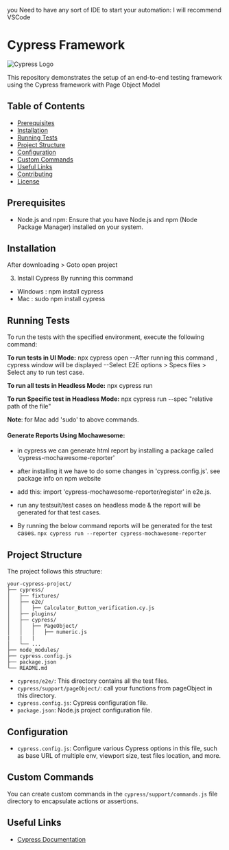 you Need to have any sort of IDE to start your automation: I will recommend VSCode

# Cypress Framework 
![Cypress Logo](https://cypress-io.s3.amazonaws.com/static/img/favicon.png)

This repository demonstrates the setup of an end-to-end testing framework using the Cypress framework with Page Object Model

## Table of Contents

- [Prerequisites](#prerequisites)
- [Installation](#installation)
- [Running Tests](#running-tests)
- [Project Structure](#project-structure)
- [Configuration](#configuration)
- [Custom Commands](#custom-commands-and-step-definitions)
- [Useful Links](#useful-links)
- [Contributing](#contributing)
- [License](#license)

<a id="prerequisites"></a>

## Prerequisites

- Node.js and npm: Ensure that you have Node.js and npm (Node Package Manager) installed on your system.

<a id="installation"></a>

## Installation
After downloading > Goto open project  

3. Install Cypress By running this command

* Windows : npm install cypress
* Mac : sudo npm install cypress

<a id="running-tests"></a>

## Running Tests 
To run the tests with the specified environment, execute the following command:


   **To run tests in UI Mode:** npx cypress open
--After running this command , cypress window will be displayed 
--Select E2E options > Specs files > Select any to run test case.

   **To run all tests in Headless Mode:** npx cypress run
   
   **To run Specific test in Headless Mode:** npx cypress run --spec "relative path of the file"
   
   **Note**: for Mac add 'sudo' to above commands.

#### Generate Reports Using Mochawesome:

* in cypress we can generate html report by installing a package called 'cypress-mochawesome-reporter'
* after installing it we have to do some changes in 'cypress.config.js'. see package info on npm website
* add this: import 'cypress-mochawesome-reporter/register' in e2e.js.
* run any testsuit/test cases on headless mode & the report will be generated for that test cases.

* By running the below command reports will be generated for the test cases.
`npx cypress run --reporter cypress-mochawesome-reporter`

<a id="#project-structure"></a>

## Project Structure

The project follows this structure:

```plaintext
your-cypress-project/
├── cypress/
│   ├── fixtures/
│   ├── e2e/
│   │   ├── Calculator_Button_verification.cy.js
│   ├── plugins/
│   ├── cypress/
│   │   ├── PageObject/
│   │   │   ├── numeric.js
|   |   |   
│   └── ...
├── node_modules/
├── cypress.config.js
├── package.json
└── README.md 
```

- `cypress/e2e/`: This directory contains all the test files.
- `cypress/support/pageObject/`: call your functions from pageObject in this directory.
- `cypress.config.js`: Cypress configuration file.
- `package.json`: Node.js project configuration file.

<a id="configuration"></a>

## Configuration

- `cypress.config.js`: Configure various Cypress options in this file, such as base URL of multiple env, viewport size, test files location, and more.

## Custom Commands

You can create custom commands in the `cypress/support/commands.js` file directory to encapsulate actions or assertions.

<a id="useful-links"></a>

## Useful Links

- [Cypress Documentation](https://docs.cypress.io/)


